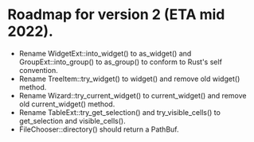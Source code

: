 # Roadmap for version 2 (ETA mid 2022). 

- Rename WidgetExt::into_widget() to as_widget() and GroupExt::into_group() to as_group() to conform to Rust's self convention.
- Rename TreeItem::try_widget() to widget() and remove old widget() method.
- Rename Wizard::try_current_widget() to current_widget() and remove old current_widget() method.
- Rename TableExt::try_get_selection() and try_visible_cells() to get_selection and visible_cells().
- FileChooser::directory() should return a PathBuf.